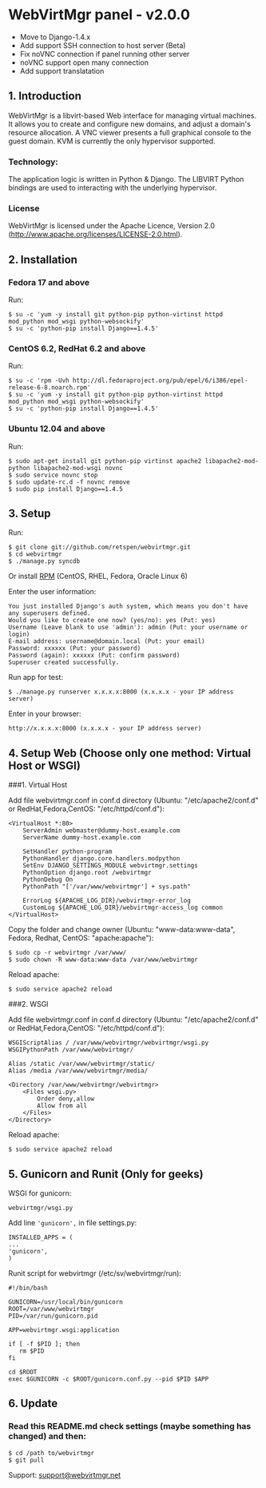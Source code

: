 # WebVirtMgr panel - v2.0.0

* Move to Django-1.4.x
* Add support SSH connection to host server (Beta)
* Fix noVNC connection if panel running other server
* noVNC support open many connection
* Add support translatation

## 1. Introduction

WebVirtMgr is a libvirt-based Web interface for managing virtual machines. It allows you to create and configure new domains, and adjust a domain's resource allocation. A VNC viewer presents a full graphical console to the guest domain. KVM is currently the only hypervisor supported.

### Technology:

The application logic is written in Python & Django. The LIBVIRT Python bindings are used to interacting with the underlying hypervisor.

### License

WebVirtMgr is licensed under the Apache Licence, Version 2.0 (http://www.apache.org/licenses/LICENSE-2.0.html).

## 2. Installation

### Fedora 17 and above

Run:

    $ su -c 'yum -y install git python-pip python-virtinst httpd mod_python mod_wsgi python-websockify'
    $ su -c 'python-pip install Django==1.4.5'

### CentOS 6.2, RedHat 6.2 and above

Run:

    $ su -c 'rpm -Uvh http://dl.fedoraproject.org/pub/epel/6/i386/epel-release-6-8.noarch.rpm'
    $ su -c 'yum -y install git python-pip python-virtinst httpd mod_python mod_wsgi python-websockify'
    $ su -c 'python-pip install Django==1.4.5'

### Ubuntu 12.04 and above

Run:

    $ sudo apt-get install git python-pip virtinst apache2 libapache2-mod-python libapache2-mod-wsgi novnc
    $ sudo service novnc stop
    $ sudo update-rc.d -f novnc remove
    $ sudo pip install Django==1.4.5

## 3. Setup

Run: 
    
    $ git clone git://github.com/retspen/webvirtmgr.git
    $ cd webvirtmgr
    $ ./manage.py syncdb
    
Or install <a href="https://github.com/euforia/webvirtmgr">RPM</a> (CentOS, RHEL, Fedora, Oracle Linux 6)  

Enter the user information:

    You just installed Django's auth system, which means you don't have any superusers defined.
    Would you like to create one now? (yes/no): yes (Put: yes)
    Username (Leave blank to use 'admin'): admin (Put: your username or login)
    E-mail address: username@domain.local (Put: your email)
    Password: xxxxxx (Put: your password)
    Password (again): xxxxxx (Put: confirm password)
    Superuser created successfully.

Run app for test:

    $ ./manage.py runserver x.x.x.x:8000 (x.x.x.x - your IP address server)
    
Enter in your browser:
    
    http://x.x.x.x:8000 (x.x.x.x - your IP address server)

## 4. Setup Web (Choose only one method: Virtual Host or WSGI)

###1. Virtual Host 

Add file webvirtmgr.conf in conf.d directory (Ubuntu: "/etc/apache2/conf.d" or RedHat,Fedora,CentOS: "/etc/httpd/conf.d"):

    <VirtualHost *:80>
        ServerAdmin webmaster@dummy-host.example.com
        ServerName dummy-host.example.com

        SetHandler python-program
        PythonHandler django.core.handlers.modpython
        SetEnv DJANGO_SETTINGS_MODULE webvirtmgr.settings
        PythonOption django.root /webvirtmgr
        PythonDebug On
        PythonPath "['/var/www/webvirtmgr'] + sys.path"
        
        ErrorLog ${APACHE_LOG_DIR}/webvirtmgr-error_log
        CustomLog ${APACHE_LOG_DIR}/webvirtmgr-access_log common
    </VirtualHost>

Copy the folder and change owner (Ubuntu: "www-data:www-data", Fedora, Redhat, CentOS: "apache:apache"):

    $ sudo cp -r webvirtmgr /var/www/
    $ sudo chown -R www-data:www-data /var/www/webvirtmgr

Reload apache:
    
    $ sudo service apache2 reload
    
###2. WSGI

Add file webvirtmgr.conf in conf.d directory (Ubuntu: "/etc/apache2/conf.d" or RedHat,Fedora,CentOS: "/etc/httpd/conf.d"):

    WSGIScriptAlias / /var/www/webvirtmgr/webvirtmgr/wsgi.py
    WSGIPythonPath /var/www/webvirtmgr/

    Alias /static /var/www/webvirtmgr/static/
    Alias /media /var/www/webvirtmgr/media/

    <Directory /var/www/webvirtmgr/webvirtmgr>
        <Files wsgi.py>
            Order deny,allow
            Allow from all
        </Files>
    </Directory>

Reload apache:
    
    $ sudo service apache2 reload

## 5. Gunicorn and Runit (Only for geeks)

WSGI for gunicorn:
    
    webvirtmgr/wsgi.py
    
Add line <code>'gunicorn',</code> in file settings.py:

    INSTALLED_APPS = (
    ...
    'gunicorn',
    )

Runit script for webvirtmgr (/etc/sv/webvirtmgr/run):

    #!/bin/bash

    GUNICORN=/usr/local/bin/gunicorn
    ROOT=/var/www/webvirtmgr
    PID=/var/run/gunicorn.pid

    APP=webvirtmgr.wsgi:application

    if [ -f $PID ]; then
       rm $PID
    fi

    cd $ROOT
    exec $GUNICORN -c $ROOT/gunicorn.conf.py --pid $PID $APP

## 6. Update

### Read this README.md check settings (maybe something has changed) and then:

    $ cd /path to/webvirtmgr
    $ git pull

Support: support@webvirtmgr.net
